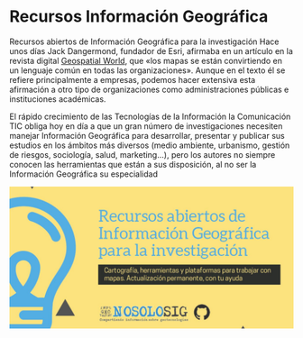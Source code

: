 # Recursos Información Geográfica
Recursos abiertos de Información Geográfica para la investigación
Hace unos días Jack Dangermond, fundador de Esri, afirmaba en un artículo en la revista digital [Geospatial World](https://www.geospatialworld.net/article/maps-are-becoming-a-common-language-across-organizations-jack-dangermond-esri/), que «los mapas se están convirtiendo en un lenguaje común en todas las organizaciones». Aunque en el texto él se refiere principalmente a empresas, podemos hacer extensiva esta afirmación a otro tipo de organizaciones como administraciones públicas e instituciones académicas.

El rápido crecimiento de las Tecnologías de la Información la Comunicación TIC obliga hoy en día a que un gran número de investigaciones necesiten manejar Información Geográfica para desarrollar, presentar y publicar sus estudios en los ámbitos más diversos (medio ambiente, urbanismo, gestión de riesgos, sociología, salud, marketing…), pero los autores no siempre conocen las herramientas que están a sus disposición, al no ser la Información Geográfica su especialidad
<p align="center">
  <img src="https://github.com/joseignaci/Recursos-Informacion-Geografica/blob/master/recursos_abiertos_tig_en_github.jpg" alt="Recursos abiertos de Información Geográfica">
</p>



